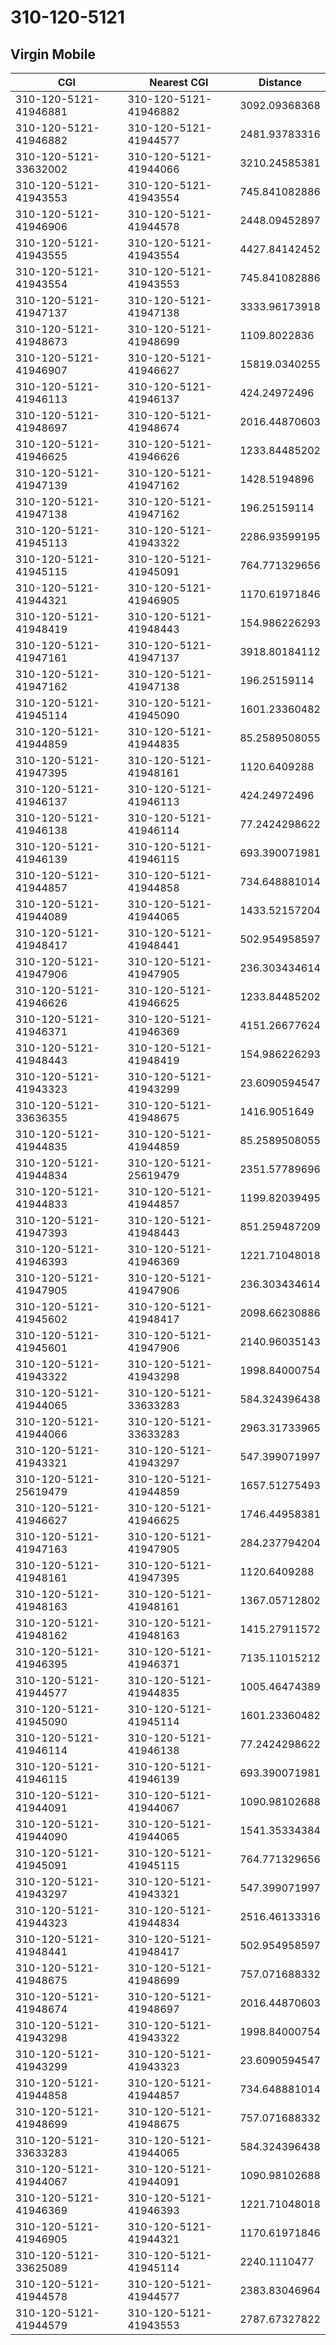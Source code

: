 # 310-120-5121
## Virgin Mobile


| CGI | Nearest CGI | Distance |
|-----|-------------|----------|
| 310-120-5121-41946881 | 310-120-5121-41946882 | 3092.09368368 |
| 310-120-5121-41946882 | 310-120-5121-41944577 | 2481.93783316 |
| 310-120-5121-33632002 | 310-120-5121-41944066 | 3210.24585381 |
| 310-120-5121-41943553 | 310-120-5121-41943554 | 745.841082886 |
| 310-120-5121-41946906 | 310-120-5121-41944578 | 2448.09452897 |
| 310-120-5121-41943555 | 310-120-5121-41943554 | 4427.84142452 |
| 310-120-5121-41943554 | 310-120-5121-41943553 | 745.841082886 |
| 310-120-5121-41947137 | 310-120-5121-41947138 | 3333.96173918 |
| 310-120-5121-41948673 | 310-120-5121-41948699 | 1109.8022836 |
| 310-120-5121-41946907 | 310-120-5121-41946627 | 15819.0340255 |
| 310-120-5121-41946113 | 310-120-5121-41946137 | 424.24972496 |
| 310-120-5121-41948697 | 310-120-5121-41948674 | 2016.44870603 |
| 310-120-5121-41946625 | 310-120-5121-41946626 | 1233.84485202 |
| 310-120-5121-41947139 | 310-120-5121-41947162 | 1428.5194896 |
| 310-120-5121-41947138 | 310-120-5121-41947162 | 196.25159114 |
| 310-120-5121-41945113 | 310-120-5121-41943322 | 2286.93599195 |
| 310-120-5121-41945115 | 310-120-5121-41945091 | 764.771329656 |
| 310-120-5121-41944321 | 310-120-5121-41946905 | 1170.61971846 |
| 310-120-5121-41948419 | 310-120-5121-41948443 | 154.986226293 |
| 310-120-5121-41947161 | 310-120-5121-41947137 | 3918.80184112 |
| 310-120-5121-41947162 | 310-120-5121-41947138 | 196.25159114 |
| 310-120-5121-41945114 | 310-120-5121-41945090 | 1601.23360482 |
| 310-120-5121-41944859 | 310-120-5121-41944835 | 85.2589508055 |
| 310-120-5121-41947395 | 310-120-5121-41948161 | 1120.6409288 |
| 310-120-5121-41946137 | 310-120-5121-41946113 | 424.24972496 |
| 310-120-5121-41946138 | 310-120-5121-41946114 | 77.2424298622 |
| 310-120-5121-41946139 | 310-120-5121-41946115 | 693.390071981 |
| 310-120-5121-41944857 | 310-120-5121-41944858 | 734.648881014 |
| 310-120-5121-41944089 | 310-120-5121-41944065 | 1433.52157204 |
| 310-120-5121-41948417 | 310-120-5121-41948441 | 502.954958597 |
| 310-120-5121-41947906 | 310-120-5121-41947905 | 236.303434614 |
| 310-120-5121-41946626 | 310-120-5121-41946625 | 1233.84485202 |
| 310-120-5121-41946371 | 310-120-5121-41946369 | 4151.26677624 |
| 310-120-5121-41948443 | 310-120-5121-41948419 | 154.986226293 |
| 310-120-5121-41943323 | 310-120-5121-41943299 | 23.6090594547 |
| 310-120-5121-33636355 | 310-120-5121-41948675 | 1416.9051649 |
| 310-120-5121-41944835 | 310-120-5121-41944859 | 85.2589508055 |
| 310-120-5121-41944834 | 310-120-5121-25619479 | 2351.57789696 |
| 310-120-5121-41944833 | 310-120-5121-41944857 | 1199.82039495 |
| 310-120-5121-41947393 | 310-120-5121-41948443 | 851.259487209 |
| 310-120-5121-41946393 | 310-120-5121-41946369 | 1221.71048018 |
| 310-120-5121-41947905 | 310-120-5121-41947906 | 236.303434614 |
| 310-120-5121-41945602 | 310-120-5121-41948417 | 2098.66230886 |
| 310-120-5121-41945601 | 310-120-5121-41947906 | 2140.96035143 |
| 310-120-5121-41943322 | 310-120-5121-41943298 | 1998.84000754 |
| 310-120-5121-41944065 | 310-120-5121-33633283 | 584.324396438 |
| 310-120-5121-41944066 | 310-120-5121-33633283 | 2963.31733965 |
| 310-120-5121-41943321 | 310-120-5121-41943297 | 547.399071997 |
| 310-120-5121-25619479 | 310-120-5121-41944859 | 1657.51275493 |
| 310-120-5121-41946627 | 310-120-5121-41946625 | 1746.44958381 |
| 310-120-5121-41947163 | 310-120-5121-41947905 | 284.237794204 |
| 310-120-5121-41948161 | 310-120-5121-41947395 | 1120.6409288 |
| 310-120-5121-41948163 | 310-120-5121-41948161 | 1367.05712802 |
| 310-120-5121-41948162 | 310-120-5121-41948163 | 1415.27911572 |
| 310-120-5121-41946395 | 310-120-5121-41946371 | 7135.11015212 |
| 310-120-5121-41944577 | 310-120-5121-41944835 | 1005.46474389 |
| 310-120-5121-41945090 | 310-120-5121-41945114 | 1601.23360482 |
| 310-120-5121-41946114 | 310-120-5121-41946138 | 77.2424298622 |
| 310-120-5121-41946115 | 310-120-5121-41946139 | 693.390071981 |
| 310-120-5121-41944091 | 310-120-5121-41944067 | 1090.98102688 |
| 310-120-5121-41944090 | 310-120-5121-41944065 | 1541.35334384 |
| 310-120-5121-41945091 | 310-120-5121-41945115 | 764.771329656 |
| 310-120-5121-41943297 | 310-120-5121-41943321 | 547.399071997 |
| 310-120-5121-41944323 | 310-120-5121-41944834 | 2516.46133316 |
| 310-120-5121-41948441 | 310-120-5121-41948417 | 502.954958597 |
| 310-120-5121-41948675 | 310-120-5121-41948699 | 757.071688332 |
| 310-120-5121-41948674 | 310-120-5121-41948697 | 2016.44870603 |
| 310-120-5121-41943298 | 310-120-5121-41943322 | 1998.84000754 |
| 310-120-5121-41943299 | 310-120-5121-41943323 | 23.6090594547 |
| 310-120-5121-41944858 | 310-120-5121-41944857 | 734.648881014 |
| 310-120-5121-41948699 | 310-120-5121-41948675 | 757.071688332 |
| 310-120-5121-33633283 | 310-120-5121-41944065 | 584.324396438 |
| 310-120-5121-41944067 | 310-120-5121-41944091 | 1090.98102688 |
| 310-120-5121-41946369 | 310-120-5121-41946393 | 1221.71048018 |
| 310-120-5121-41946905 | 310-120-5121-41944321 | 1170.61971846 |
| 310-120-5121-33625089 | 310-120-5121-41945114 | 2240.1110477 |
| 310-120-5121-41944578 | 310-120-5121-41944577 | 2383.83046964 |
| 310-120-5121-41944579 | 310-120-5121-41943553 | 2787.67327822 |
